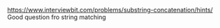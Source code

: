 https://www.interviewbit.com/problems/substring-concatenation/hints/ Good question fro string matching
